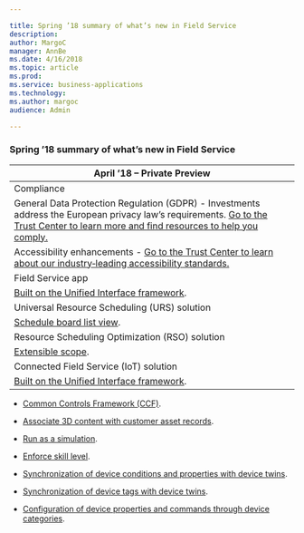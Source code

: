 ```yaml
---

title: Spring ’18 summary of what’s new in Field Service
description: 
author: MargoC
manager: AnnBe
ms.date: 4/16/2018
ms.topic: article
ms.prod: 
ms.service: business-applications
ms.technology: 
ms.author: margoc
audience: Admin

---
```

### Spring ’18 summary of what’s new in Field Service



| April ’18 – Private Preview                                                                                                                                                                                                                                   |
|---------------------------------------------------------------------------------------------------------------------------------------------------------------------------------------------------------------------------------------------------------------|
| Compliance                                                                                                                                                                                                                                                    |
| General Data Protection Regulation (GDPR) - Investments address the European privacy law’s requirements. [Go to the Trust Center to learn more and find resources to help you comply.](https://www.microsoft.com/en-us/TrustCenter/Privacy/gdpr/default.aspx) |
| Accessibility enhancements - [Go to the Trust Center to learn about our industry‑leading accessibility standards.](https://www.microsoft.com/en-us/trustcenter/compliance/accessibility)                                                                      |
| Field Service app                                                                                                                                                                                                                                             |
| [Built on the Unified Interface framework](field-service-app-enhancements/index.md).                                                                                                                                                                                                 |
| Universal Resource Scheduling (URS) solution                                                                                                                                                                                                                  |
| [Schedule board list view](universal-resource-scheduling-urs-enhancements/schedule-board-list-view.md).                                                                                                                                                                                                            |
| Resource Scheduling Optimization (RSO) solution                                                                                                                                                                                                               |
| [Extensible scope](resource-scheduling-optimization-rso-enhancements/extensible-scope.md).                                                                                                                                                                                                                       |
| Connected Field Service (IoT) solution                                                                                                                                                                                                                        |
| [Built on the Unified Interface framework](connected-field-service-iot-enhancements/built-on-the-unified-interface-framework.md).                                                                                                                                                                                                 |

-   [Common Controls Framework (CCF)](field-service-app-enhancements/common-controls-framework-ccf.md).

-   [Associate 3D content with customer asset records](field-service-app-enhancements/associate-3d-content-with-customer-asset-records.md).

-   [Run as a simulation](resource-scheduling-optimization-rso-enhancements/run-as-a-simulation.md).

-   [Enforce skill level](resource-scheduling-optimization-rso-enhancements/enforce-skill-level.md).

-   [Synchronization of device conditions and properties with device
    twins](connected-field-service-iot-enhancements/synchronization-of-device-conditions-and-properties-with-device-twins.md).

-   [Synchronization of device tags with device
    twins](connected-field-service-iot-enhancements/synchronization-of-device-conditions-and-properties-with-device-twins.md_1).

-   [Configuration of device properties and commands through device
    categories](connected-field-service-iot-enhancements/configuration-of-device-properties-and-commands-through-device-categories.md).
